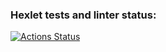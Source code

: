 ### Hexlet tests and linter status:
[![Actions Status](https://github.com/margozbu/data-analytics-project-96/actions/workflows/hexlet-check.yml/badge.svg)](https://github.com/margozbu/data-analytics-project-96/actions)